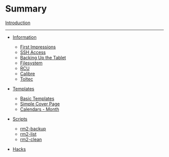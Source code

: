 # Summary

[Introduction](introduction.md)

---


- [Information](info/index.md)
    - [First Impressions](info/first.md)
    - [SSH Access](info/ssh.md)
    - [Backing Up the Tablet](info/backups.md)
    - [Filesystem](info/filesystem.md)
    - [RCU]()
    - [Calibre]()
    - [Toltec]()

- [Templates](templates/index.md)
    - [Basic Templates](templates/make-templates.md)
    - [Simple Cover Page](templates/make-cover-template.md)
    - [Calendars - Month](templates/make-calendar-p.md)

- [Scripts](scripts/index.md)
    - [rm2-backup](scripts/rm2-backup.md)
    - [rm2-list](scripts/rm2-list.md)
    - [rm2-clean](scripts/rm2-clean.md)

- [Hacks](hacks/index.md)
